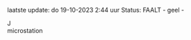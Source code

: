 laatste update: 
do 19-10-2023  2:44   uur 
Status: FAALT - geel - 
<div class="service R">J</div><div class="service Y">microstation</div>
